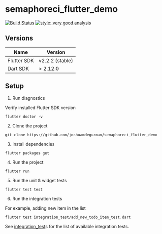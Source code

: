 # semaphoreci_flutter_demo

[![Build Status](https://joshuadeguzman.semaphoreci.com/badges/semaphoreci_flutter_demo/branches/master.svg?style=shields&key=c44877da-eccc-4f42-bb8f-3b0053a00f7b)](https://joshuadeguzman.semaphoreci.com/projects/semaphoreci_flutter_demo) [![style: very good analysis](https://img.shields.io/badge/style-very_good_analysis-B22C89.svg)](https://pub.dev/packages/very_good_analysis)

## Versions

| Name           | Version           |
| -------------- | ----------------- |
| Flutter SDK    | v2.2.2 (stable) |
| Dart SDK       | > 2.12.0        |


## Setup

1. Run diagnostics

Verify installed Flutter SDK version

```
flutter doctor -v
```

2. Clone the project

```
git clone https://github.com/joshuamdeguzman/semaphoreci_flutter_demo
```

3. Install dependencies

```
flutter packages get
```

4. Run the project

```
flutter run
```

5. Run the unit & widget tests

```
flutter test test
```

6. Run the integration tests

For example, adding new item in the list

```
flutter test integration_test/add_new_todo_item_test.dart
```

See [integration_test](https://github.com/joshuamdeguzman/semaphoreci_flutter_demo)s for the list of available integration tests.
